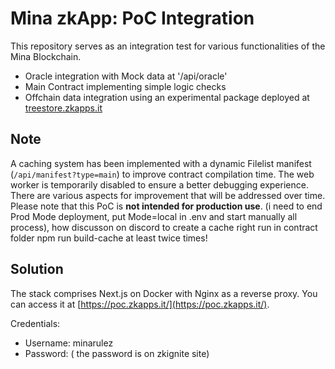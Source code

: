 # Mina zkApp: PoC Integration

This repository serves as an integration test for various functionalities of the Mina Blockchain.

- Oracle integration with Mock data at '/api/oracle'
- Main Contract implementing simple logic checks
- Offchain data integration using an experimental package deployed at [treestore.zkapps.it](https://treestore.zkapps.it)

## Note

A caching system has been implemented with a dynamic Filelist manifest (`/api/manifest?type=main`) to improve contract compilation time. The web worker is temporarily disabled to ensure a better debugging experience. There are various aspects for improvement that will be addressed over time. Please note that this PoC is **not intended for production use**.
(i need to end Prod Mode deployment, put Mode=local in .env and start manually all process),
how discusson on discord to create a cache right run in contract folder npm run build-cache at least twice times!

## Solution
The stack comprises Next.js on Docker with Nginx as a reverse proxy. You can access it at [https://poc.zkapps.it/](https://poc.zkapps.it/).

Credentials:
- Username: minarulez
- Password: ( the password is  on zkignite site)

